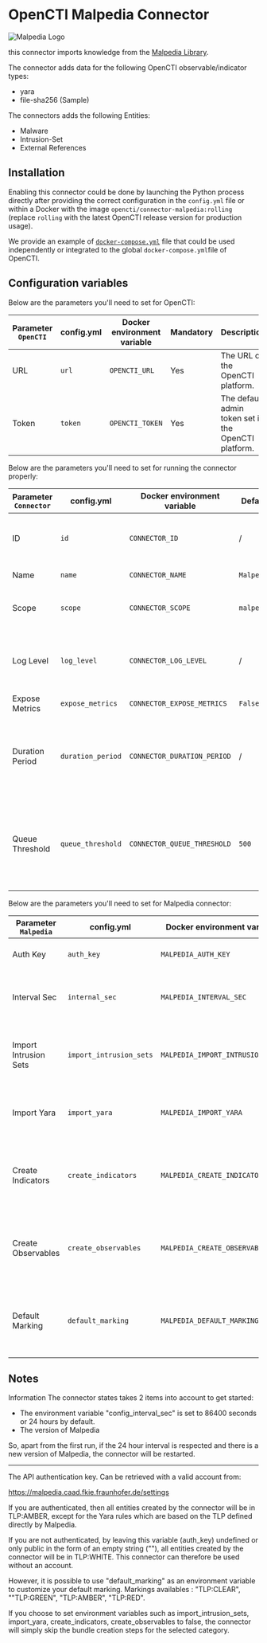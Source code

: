 # OpenCTI Malpedia Connector

![Malpedia Logo](https://malpedia.caad.fkie.fraunhofer.de/static/malpediasite/logo.png)

this connector imports knowledge from the [Malpedia Library](https://malpedia.caad.fkie.fraunhofer.de/).

The connector adds data for the following OpenCTI observable/indicator types:

* yara
* file-sha256 (Sample)

The connectors adds the following Entities:

* Malware
* Intrusion-Set
* External References

## Installation

Enabling this connector could be done by launching the Python process directly after providing the correct configuration in the `config.yml` file or within a
Docker with the image `opencti/connector-malpedia:rolling` (replace `rolling` with the latest OpenCTI release version for production usage).

We provide an example of [`docker-compose.yml`](docker-compose.yml) file that could be used independently or integrated to the global `docker-compose.yml`file of OpenCTI.

## Configuration variables

Below are the parameters you'll need to set for OpenCTI:

| Parameter `OpenCTI` | config.yml    | Docker environment variable | Mandatory | Description                                          |
|---------------------|---------------|-----------------------------|-----------|------------------------------------------------------|
| URL                 | `url`         | `OPENCTI_URL`               | Yes       | The URL of the OpenCTI platform.                     |
| Token               | `token`       | `OPENCTI_TOKEN`             | Yes       | The default admin token set in the OpenCTI platform. |

Below are the parameters you'll need to set for running the connector properly:

| Parameter `Connector` | config.yml        | Docker environment variable | Default    | Mandatory | Description                                                                                      |
|-----------------------|-------------------|-----------------------------|------------|-----------|--------------------------------------------------------------------------------------------------|
| ID                    | `id`              | `CONNECTOR_ID`              | /          | Yes       | A unique `UUIDv4` identifier for this connector instance.                                        |
| Name                  | `name`            | `CONNECTOR_NAME`            | `Malpedia` | Yes       | Name of the connector.                                                                           |
| Scope                 | `scope`           | `CONNECTOR_SCOPE`           | `malpedia` | Yes       | Must be `malpedia`, not used in this connector.                                                  |
| Log Level             | `log_level`       | `CONNECTOR_LOG_LEVEL`       | /          | Yes       | Determines the verbosity of the logs. Options are `debug`, `info`, `warn`, or `error`.           |
| Expose Metrics        | `expose_metrics`  | `CONNECTOR_EXPOSE_METRICS`  | `False`    | Yes       | If `True` use metrics.                                                                           |
| Duration Period       | `duration_period` | `CONNECTOR_DURATION_PERIOD` | /          | No        | Determines the time interval between each launch of the connector (current use `interval_sec`).  |
| Queue Threshold       | `queue_threshold` | `CONNECTOR_QUEUE_THRESHOLD` | `500`      | No        | Used to determine the limit (RabbitMQ) in MB at which the connector must go into buffering mode. |

Below are the parameters you'll need to set for Malpedia connector:

| Parameter `Malpedia`  | config.yml              | Docker environment variable      | Default     | Mandatory | Description                                                                                |
|-----------------------|-------------------------|----------------------------------|-------------|-----------|--------------------------------------------------------------------------------------------|
| Auth Key              | `auth_key`              | `MALPEDIA_AUTH_KEY`              | /           | Yes       | API authentication key                                                                     |
| Interval Sec          | `internal_sec`          | `MALPEDIA_INTERVAL_SEC`          | `86400`     | Yes       | Interval in seconds before a new import is considered                                      |
| Import Intrusion Sets | `import_intrusion_sets` | `MALPEDIA_IMPORT_INTRUSION_SETS` | `true`      | Yes       | Choose if you want to import Intrusion-Sets from Malpedia                                  |
| Import Yara           | `import_yara`           | `MALPEDIA_IMPORT_YARA`           | `true`      | Yes       | Choose if you want to import Yara rules from Malpedia                                      |
| Create Indicators     | `create_indicators`     | `MALPEDIA_CREATE_INDICATORS`     | `true`      | Yes       | Choose if you want to create Indicators Sample (File) from Malpedia                        |
| Create Observables    | `create_observables`    | `MALPEDIA_CREATE_OBSERVABLES`    | `true`      | Yes       | Choose if you want to create Observables Sample (File) from Malpedia                       |
| Default Marking       | `default_marking`       | `MALPEDIA_DEFAULT_MARKING`       | `TLP:CLEAR` | No        | If not defined in config, an authenticated user will have TLP:AMBER, otherwise TLP:CLEAR   |


## Notes

Information The connector states takes 2 items into account to get started:
- The environment variable "config_interval_sec" is set to 86400 seconds or 24 hours by default.
- The version of Malpedia

So, apart from the first run, if the 24 hour interval is respected and there is a new version of Malpedia, the connector will be restarted.

---
The API authentication key. Can be retrieved with a valid account from:

https://malpedia.caad.fkie.fraunhofer.de/settings

If you are authenticated, then all entities created by the connector will be in TLP:AMBER, except for the Yara rules which are based on the TLP defined directly by Malpedia.

If you are not authenticated, by leaving this variable (auth_key) undefined or only public in the form of an empty string (""), all entities created by the connector will be in TLP:WHITE. This connector can therefore be used without an account.

However, it is possible to use "default_marking" as an environment variable to customize your default marking.
Markings availables : "TLP:CLEAR", ""TLP:GREEN", "TLP:AMBER", "TLP:RED".

If you choose to set environment variables such as import_intrusion_sets, import_yara, create_indicators, create_observables to false, the connector will simply skip the bundle creation steps for the selected category.

